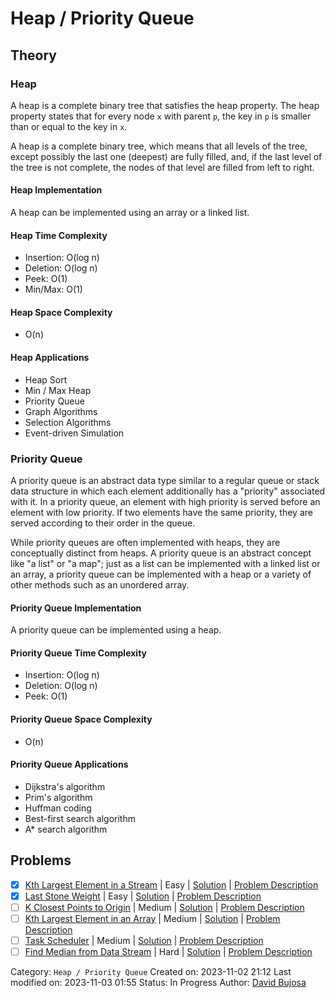 # Heap / Priority Queue

## Theory

### Heap

A heap is a complete binary tree that satisfies the heap property. The heap property states that for every node `x` with parent `p`, the key in `p` is smaller than or equal to the key in `x`.

A heap is a complete binary tree, which means that all levels of the tree, except possibly the last one (deepest) are fully filled, and, if the last level of the tree is not complete, the nodes of that level are filled from left to right.

#### Heap Implementation

A heap can be implemented using an array or a linked list.

#### Heap Time Complexity

- Insertion: O(log n)
- Deletion: O(log n)
- Peek: O(1)
- Min/Max: O(1)

#### Heap Space Complexity

- O(n)

#### Heap Applications

- Heap Sort
- Min / Max Heap
- Priority Queue
- Graph Algorithms
- Selection Algorithms
- Event-driven Simulation

### Priority Queue

A priority queue is an abstract data type similar to a regular queue or stack data structure in which each element additionally has a "priority" associated with it. In a priority queue, an element with high priority is served before an element with low priority. If two elements have the same priority, they are served according to their order in the queue.

While priority queues are often implemented with heaps, they are conceptually distinct from heaps. A priority queue is an abstract concept like "a list" or "a map"; just as a list can be implemented with a linked list or an array, a priority queue can be implemented with a heap or a variety of other methods such as an unordered array.


#### Priority Queue Implementation

A priority queue can be implemented using a heap.

#### Priority Queue Time Complexity

- Insertion: O(log n)
- Deletion: O(log n)
- Peek: O(1)

#### Priority Queue Space Complexity

- O(n)

#### Priority Queue Applications

- Dijkstra's algorithm
- Prim's algorithm
- Huffman coding
- Best-first search algorithm
- A* search algorithm

## Problems

- [x] [Kth Largest Element in a Stream](https://leetcode.com/problems/kth-largest-element-in-a-stream/) | Easy | [Solution](../../../src/easy/kth_largest_element_in_a_stream.rs) | [Problem Description](../../../src/easy/readme.md#703-kth-largest-element-in-a-stream)
- [x] [Last Stone Weight](https://leetcode.com/problems/last-stone-weight/) | Easy | [Solution](../../../src/easy/last_stone_weight.rs) | [Problem Description](../../../src/easy/readme.md#1046-last-stone-weight)
- [ ] [K Closest Points to Origin](https://leetcode.com/problems/k-closest-points-to-origin/) | Medium | [Solution](../../../src/medium/k_closest_points_to_origin.rs) | [Problem Description](../../../src/medium/readme.md#973-k-closest-points-to-origin)
- [ ] [Kth Largest Element in an Array](https://leetcode.com/problems/kth-largest-element-in-an-array/) | Medium | [Solution](../../../src/medium/kth_largest_element_in_an_array.rs) | [Problem Description](../../../src/medium/readme.md#215-kth-largest-element-in-an-array)
- [ ] [Task Scheduler](https://leetcode.com/problems/task-scheduler/) | Medium | [Solution](../../../src/medium/task_scheduler.rs) | [Problem Description](../../../src/medium/readme.md#621-task-scheduler)
- [ ] [Find Median from Data Stream](https://leetcode.com/problems/find-median-from-data-stream/) | Hard | [Solution](../../../src/hard/find_median_from_data_stream.rs) | [Problem Description](../../../src/hard/readme.md#295-find-median-from-data-stream)

Category: `Heap / Priority Queue`
Created on: 2023-11-02 21:12
Last modified on: 2023-11-03 01:55
Status: In Progress
Author: [David Bujosa](https://github.com/bujosa)